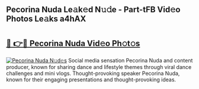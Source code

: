 ## Pecorina Nuda Le𝚊k𝚎d N𝚞𝚍e - Part-tFB Vid𝚎o Photos Le𝚊ks a4hAX

# <h2><a href="http://fbbmme.evod.top/?m=Pecorina+Nuda">🔗 👉🔴 Pecorina Nuda Vid𝚎o Ph𝚘t𝚘s</a></h2>

[![Pecorina Nuda N𝚞d𝚎s](https://i.imgur.com/8V9OHl7.gif)](http://fbbmme.evod.top/?m=Pecorina+Nuda)
Social media sensation Pecorina Nuda and content producer, known for sharing dance and lifestyle themes through viral dance challenges and mini vlogs. Thought-provoking speaker Pecorina Nuda, known for their engaging presentations and thought-provoking ideas. 
